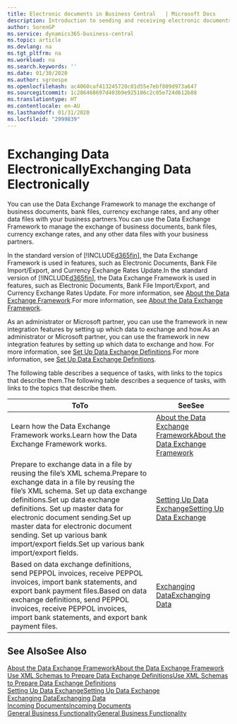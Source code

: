 ```yaml
---
title: Electronic documents in Business Central   | Microsoft Docs
description: Introduction to sending and receiving electronic documents in Business Central.
author: SorenGP
ms.service: dynamics365-business-central
ms.topic: article
ms.devlang: na
ms.tgt_pltfrm: na
ms.workload: na
ms.search.keywords: ''
ms.date: 01/30/2020
ms.author: sgroespe
ms.openlocfilehash: ac4060caf413245720c01d55e7ebf809d973a647
ms.sourcegitcommit: 1c286468697d403b9e925186c2c05e724d612b88
ms.translationtype: HT
ms.contentlocale: en-AU
ms.lasthandoff: 01/31/2020
ms.locfileid: "2999839"
---
```

# <a name="exchanging-data-electronically"></a><span data-ttu-id="2126a-103">Exchanging Data Electronically</span><span class="sxs-lookup"><span data-stu-id="2126a-103">Exchanging Data Electronically</span></span>
<span data-ttu-id="2126a-104">You can use the Data Exchange Framework to manage the exchange of business documents, bank files, currency exchange rates, and any other data files with your business partners.</span><span class="sxs-lookup"><span data-stu-id="2126a-104">You can use the Data Exchange Framework to manage the exchange of business documents, bank files, currency exchange rates, and any other data files with your business partners.</span></span>

<span data-ttu-id="2126a-105">In the standard version of [!INCLUDE[d365fin](includes/d365fin_md.md)], the Data Exchange Framework is used in features, such as Electronic Documents, Bank File Import/Export, and Currency Exchange Rates Update.</span><span class="sxs-lookup"><span data-stu-id="2126a-105">In the standard version of [!INCLUDE[d365fin](includes/d365fin_md.md)], the Data Exchange Framework is used in features, such as Electronic Documents, Bank File Import/Export, and Currency Exchange Rates Update.</span></span> <span data-ttu-id="2126a-106">For more information, see [About the Data Exchange Framework](across-about-the-data-exchange-framework.md).</span><span class="sxs-lookup"><span data-stu-id="2126a-106">For more information, see [About the Data Exchange Framework](across-about-the-data-exchange-framework.md).</span></span>

<span data-ttu-id="2126a-107">As an administrator or Microsoft partner, you can use the framework in new integration features by setting up which data to exchange and how.</span><span class="sxs-lookup"><span data-stu-id="2126a-107">As an administrator or Microsoft partner, you can use the framework in new integration features by setting up which data to exchange and how.</span></span> <span data-ttu-id="2126a-108">For more information, see [Set Up Data Exchange Definitions](across-how-to-set-up-data-exchange-definitions.md).</span><span class="sxs-lookup"><span data-stu-id="2126a-108">For more information, see [Set Up Data Exchange Definitions](across-how-to-set-up-data-exchange-definitions.md).</span></span>

<span data-ttu-id="2126a-109">The following table describes a sequence of tasks, with links to the topics that describe them.</span><span class="sxs-lookup"><span data-stu-id="2126a-109">The following table describes a sequence of tasks, with links to the topics that describe them.</span></span>  

|<span data-ttu-id="2126a-110">To</span><span class="sxs-lookup"><span data-stu-id="2126a-110">To</span></span>|<span data-ttu-id="2126a-111">See</span><span class="sxs-lookup"><span data-stu-id="2126a-111">See</span></span>|  
|--------|---------|  
|<span data-ttu-id="2126a-112">Learn how the Data Exchange Framework works.</span><span class="sxs-lookup"><span data-stu-id="2126a-112">Learn how the Data Exchange Framework works.</span></span>|[<span data-ttu-id="2126a-113">About the Data Exchange Framework</span><span class="sxs-lookup"><span data-stu-id="2126a-113">About the Data Exchange Framework</span></span>](across-about-the-data-exchange-framework.md)|  
|<span data-ttu-id="2126a-114">Prepare to exchange data in a file by reusing the file’s XML schema.</span><span class="sxs-lookup"><span data-stu-id="2126a-114">Prepare to exchange data in a file by reusing the file’s XML schema.</span></span> <span data-ttu-id="2126a-115">Set up data exchange definitions.</span><span class="sxs-lookup"><span data-stu-id="2126a-115">Set up data exchange definitions.</span></span> <span data-ttu-id="2126a-116">Set up master data for electronic document sending.</span><span class="sxs-lookup"><span data-stu-id="2126a-116">Set up master data for electronic document sending.</span></span> <span data-ttu-id="2126a-117">Set up various bank import/export fields.</span><span class="sxs-lookup"><span data-stu-id="2126a-117">Set up various bank import/export fields.</span></span>|[<span data-ttu-id="2126a-118">Setting Up Data Exchange</span><span class="sxs-lookup"><span data-stu-id="2126a-118">Setting Up Data Exchange</span></span>](across-set-up-data-exchange.md)|  
|<span data-ttu-id="2126a-119">Based on data exchange definitions, send PEPPOL invoices, receive PEPPOL invoices, import bank statements, and export bank payment files.</span><span class="sxs-lookup"><span data-stu-id="2126a-119">Based on data exchange definitions, send PEPPOL invoices, receive PEPPOL invoices, import bank statements, and export bank payment files.</span></span>|[<span data-ttu-id="2126a-120">Exchanging Data</span><span class="sxs-lookup"><span data-stu-id="2126a-120">Exchanging Data</span></span>](across-exchange-data.md)|  

## <a name="see-also"></a><span data-ttu-id="2126a-121">See Also</span><span class="sxs-lookup"><span data-stu-id="2126a-121">See Also</span></span>  
[<span data-ttu-id="2126a-122">About the Data Exchange Framework</span><span class="sxs-lookup"><span data-stu-id="2126a-122">About the Data Exchange Framework</span></span>](across-about-the-data-exchange-framework.md)  
[<span data-ttu-id="2126a-123">Use XML Schemas to Prepare Data Exchange Definitions</span><span class="sxs-lookup"><span data-stu-id="2126a-123">Use XML Schemas to Prepare Data Exchange Definitions</span></span>](across-how-to-use-xml-schemas-to-prepare-data-exchange-definitions.md)  
[<span data-ttu-id="2126a-124">Setting Up Data Exchange</span><span class="sxs-lookup"><span data-stu-id="2126a-124">Setting Up Data Exchange</span></span>](across-set-up-data-exchange.md)  
[<span data-ttu-id="2126a-125">Exchanging Data</span><span class="sxs-lookup"><span data-stu-id="2126a-125">Exchanging Data</span></span>](across-exchange-data.md)  
[<span data-ttu-id="2126a-126">Incoming Documents</span><span class="sxs-lookup"><span data-stu-id="2126a-126">Incoming Documents</span></span>](across-income-documents.md)  
[<span data-ttu-id="2126a-127">General Business Functionality</span><span class="sxs-lookup"><span data-stu-id="2126a-127">General Business Functionality</span></span>](ui-across-business-areas.md)
